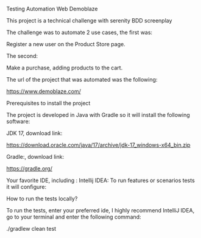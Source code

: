 Testing Automation Web Demoblaze


This project is a technical challenge with serenity BDD screenplay

The challenge was to automate 2 use cases, the first was:

Register a new user on the Product Store page.

The second:

Make a purchase, adding products to the cart.

The url of the project that was automated was the following:


https://www.demoblaze.com/



Prerequisites to install the project


The project is developed in Java with Gradle so it will install the following software:


JDK 17, download link:


https://download.oracle.com/java/17/archive/jdk-17_windows-x64_bin.zip


Gradle:, download link:

https://gradle.org/


Your favorite IDE, including :
Intellij IDEA: To run features or scenarios tests it will configure:


How to run the tests locally?

To run the tests, enter your preferred ide, I highly recommend IntelliJ IDEA, go to your terminal and enter the following command:

./gradlew clean test
